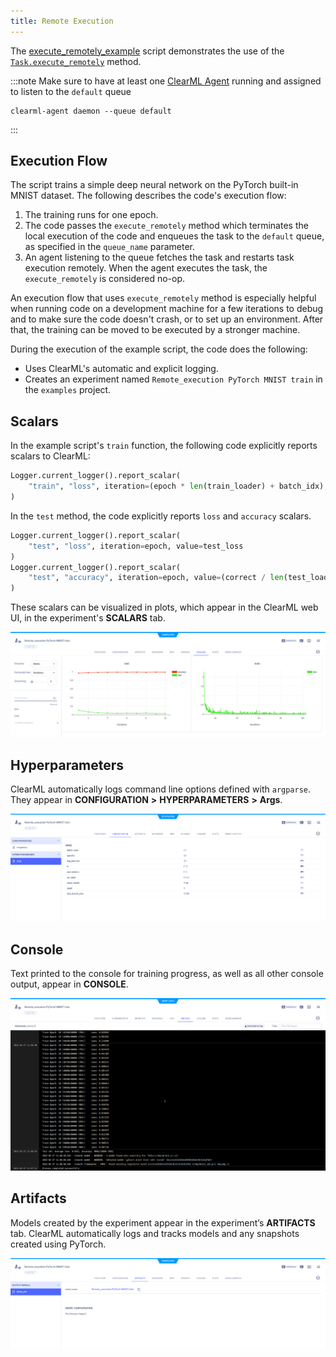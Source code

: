 ```yaml
---
title: Remote Execution
---
```


The [execute_remotely_example](https://github.com/allegroai/clearml/blob/master/examples/advanced/execute_remotely_example.py)
script demonstrates the use of the [`Task.execute_remotely`](../../references/sdk/task.md#execute_remotely) method. 

:::note
Make sure to have at least one [ClearML Agent](../../clearml_agent.md) running and assigned to listen to the `default` queue 
```
clearml-agent daemon --queue default
```
:::

## Execution Flow

The script trains a simple deep neural network on the PyTorch built-in MNIST dataset. The following describes the code's 
execution flow: 
1. The training runs for one epoch. 
1. The code passes the `execute_remotely` method which terminates the local execution of the code and enqueues the task 
   to the `default` queue, as specified in the `queue_name` parameter.
1. An agent listening to the queue fetches the task and restarts task execution remotely. When the agent executes the task, 
   the `execute_remotely` is considered no-op. 

An execution flow that uses `execute_remotely` method is especially helpful when running code on a development machine for a few iterations
to debug and to make sure the code doesn't crash, or to set up an environment. After that, the training can be 
moved to be executed by a stronger machine.

During the execution of the example script, the code does the following:
* Uses ClearML's automatic and explicit logging.
* Creates an experiment named `Remote_execution PyTorch MNIST train` in the `examples` project.


## Scalars

In the example script's `train` function, the following code explicitly reports scalars to ClearML:

```python
Logger.current_logger().report_scalar(
    "train", "loss", iteration=(epoch * len(train_loader) + batch_idx), value=loss.item()
)
```

In the `test` method, the code explicitly reports `loss` and `accuracy` scalars.

```python
Logger.current_logger().report_scalar(
    "test", "loss", iteration=epoch, value=test_loss
)
Logger.current_logger().report_scalar(
    "test", "accuracy", iteration=epoch, value=(correct / len(test_loader.dataset))
)
```    

These scalars can be visualized in plots, which appear in the ClearML web UI, in the experiment's **SCALARS** tab. 

![Experiment Scalars](../../img/examples_pytorch_mnist_07.png)

## Hyperparameters

ClearML automatically logs command line options defined with `argparse`. They appear in **CONFIGURATION** **>** **HYPERPARAMETERS** **>** **Args**.

![Experiment hyperparameters](../../img/examples_pytorch_mnist_01.png)

## Console

Text printed to the console for training progress, as well as all other console output, appear in **CONSOLE**.

![Experiment console log](../../img/examples_pytorch_mnist_06.png)

## Artifacts

Models created by the experiment appear in the experiment’s **ARTIFACTS** tab. ClearML automatically logs and tracks models
and any snapshots created using PyTorch. 

![Experiment artifacts](../../img/examples_remote_execution_artifacts.png)

